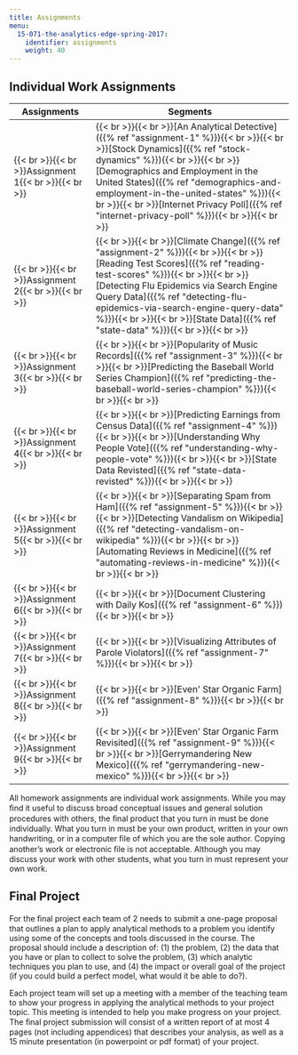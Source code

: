 ```yaml
---
title: Assignments
menu:
  15-071-the-analytics-edge-spring-2017:
    identifier: assignments
    weight: 40
---
```

Individual Work Assignments
---------------------------

| Assignments | Segments |
| --- | --- |
| {{< br >}}{{< br >}}Assignment 1{{< br >}}{{< br >}} | {{< br >}}{{< br >}}[An Analytical Detective]({{% ref "assignment-1" %}}){{< br >}}{{< br >}}[Stock Dynamics]({{% ref "stock-dynamics" %}}){{< br >}}{{< br >}}[Demographics and Employment in the United States]({{% ref "demographics-and-employment-in-the-united-states" %}}){{< br >}}{{< br >}}[Internet Privacy Poll]({{% ref "internet-privacy-poll" %}}){{< br >}}{{< br >}} |
| {{< br >}}{{< br >}}Assignment 2{{< br >}}{{< br >}} | {{< br >}}{{< br >}}[Climate Change]({{% ref "assignment-2" %}}){{< br >}}{{< br >}}[Reading Test Scores]({{% ref "reading-test-scores" %}}){{< br >}}{{< br >}}[Detecting Flu Epidemics via Search Engine Query Data]({{% ref "detecting-flu-epidemics-via-search-engine-query-data" %}}){{< br >}}{{< br >}}[State Data]({{% ref "state-data" %}}){{< br >}}{{< br >}} |
| {{< br >}}{{< br >}}Assignment 3{{< br >}}{{< br >}} | {{< br >}}{{< br >}}[Popularity of Music Records]({{% ref "assignment-3" %}}){{< br >}}{{< br >}}[Predicting the Baseball World Series Champion]({{% ref "predicting-the-baseball-world-series-champion" %}}){{< br >}}{{< br >}} |
| {{< br >}}{{< br >}}Assignment 4{{< br >}}{{< br >}} | {{< br >}}{{< br >}}[Predicting Earnings from Census Data]({{% ref "assignment-4" %}}){{< br >}}{{< br >}}[Understanding Why People Vote]({{% ref "understanding-why-people-vote" %}}){{< br >}}{{< br >}}[State Data Revisted]({{% ref "state-data-revisted" %}}){{< br >}}{{< br >}} |
| {{< br >}}{{< br >}}Assignment 5{{< br >}}{{< br >}} | {{< br >}}{{< br >}}[Separating Spam from Ham]({{% ref "assignment-5" %}}){{< br >}}{{< br >}}[Detecting Vandalism on Wikipedia]({{% ref "detecting-vandalism-on-wikipedia" %}}){{< br >}}{{< br >}}[Automating Reviews in Medicine]({{% ref "automating-reviews-in-medicine" %}}){{< br >}}{{< br >}} |
| {{< br >}}{{< br >}}Assignment 6{{< br >}}{{< br >}} | {{< br >}}{{< br >}}[Document Clustering with Daily Kos]({{% ref "assignment-6" %}}){{< br >}}{{< br >}} |
| {{< br >}}{{< br >}}Assignment 7{{< br >}}{{< br >}} | {{< br >}}{{< br >}}[Visualizing Attributes of Parole Violators]({{% ref "assignment-7" %}}){{< br >}}{{< br >}} |
| {{< br >}}{{< br >}}Assignment 8{{< br >}}{{< br >}} | {{< br >}}{{< br >}}[Even' Star Organic Farm]({{% ref "assignment-8" %}}){{< br >}}{{< br >}} |
| {{< br >}}{{< br >}}Assignment 9{{< br >}}{{< br >}} | {{< br >}}{{< br >}}[Even' Star Organic Farm Revisited]({{% ref "assignment-9" %}}){{< br >}}{{< br >}}[Gerrymandering New Mexico]({{% ref "gerrymandering-new-mexico" %}}){{< br >}}{{< br >}} 

All homework assignments are individual work assignments. While you may ﬁnd it useful to discuss broad conceptual issues and general solution procedures with others, the ﬁnal product that you turn in must be done individually. What you turn in must be your own product, written in your own handwriting, or in a computer ﬁle of which you are the sole author. Copying another’s work or electronic ﬁle is not acceptable. Although you may discuss your work with other students, what you turn in must represent your own work.

Final Project
-------------

For the ﬁnal project each team of 2 needs to submit a one-page proposal that outlines a plan to apply analytical methods to a problem you identify using some of the concepts and tools discussed in the course. The proposal should include a description of: (1) the problem, (2) the data that you have or plan to collect to solve the problem, (3) which analytic techniques you plan to use, and (4) the impact or overall goal of the project (if you could build a perfect model, what would it be able to do?).

Each project team will set up a meeting with a member of the teaching team to show your progress in applying the analytical methods to your project topic. This meeting is intended to help you make progress on your project. The ﬁnal project submission will consist of a written report of at most 4 pages (not including appendices) that describes your analysis, as well as a 15 minute presentation (in powerpoint or pdf format) of your project.